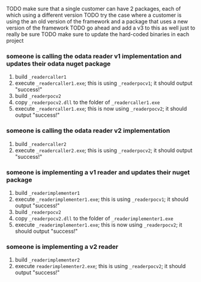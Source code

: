 

TODO make sure that a single customer can have 2 packages, each of which using a different version
TODO try the case where a customer is using the an old version of the framework and a package that uses a new version of the framework
TODO go ahead and add a v3 to this as well just to really be sure
TODO make sure to update the hard-coded binaries in each project




### someone is calling the odata reader v1 implementation and updates their odata nuget package

1. build `_readercaller1`
2. execute `_readercaller1.exe`; this is using `_readerpocv1`; it should output "success!"
3. build `_readerpocv2`
4. copy `_readerpocv2.dll` to the folder of `_readercaller1.exe`
5. execute `_readercaller1.exe`; this is now using `_readerpocv2`; it should output "success!"

### someone is calling the odata reader v2 implementation

1. build `_readercaller2`
2. execute `_readercaller2.exe`; this is using `_readerpocv2`; it should output "success!"

### someone is implementing a v1 reader and updates their nuget package

1. build `_readerimplementer1`
2. execute `_readerimplementer1.exe`; this is using `_readerpocv1`; it should output "success!"
3. build `_readerpocv2`
4. copy `_readerpocv2.dll` to the folder of `_readerimplementer1.exe`
5. execute `_readerimplementer1.exe`; this is now using `_readerpocv2`; it should output "success!"

### someone is implementing a v2 reader

1. build `_readerimplementer2`
2. execute `readerimplementer2.exe`; this is using `_readerpocv2`; it should output "success!"
